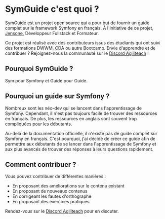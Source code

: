 # SymGuide c'est quoi ?

SymGuide est un projet open source qui a pour but de fournir un guide complet sur le framework Symfony en français. À l'initiative de ce projet, [Jensone](https://jensone.com), Développeur Fullstack et Formateur.

Ce projet est réalisé avec des contributeurs issus des étudiants qui ont suivi des formations DWWM, CDA ou autre Bootcamp. Envie d'apprendre et de contribuer ? Rejoignez-nous la communauté sur le [Discord Agiliteach](https://discord.gg/J9Kx3s4rC8) !

## Pourquoi SymGuide ?

Sym pour Symfony et Guide pour Guide.

## Pourquoi un guide sur Symfony ?

Nombreux sont les néo-dev qui se lancent dans l'apprentissage de Symfony. Cependant, il n'est pas toujours facile de trouver des ressources en français. De plus, les ressources en anglais sont souvent trop compliquées pour les débutants.

Au-delà de la documentation officielle, il n'existe pas de guide complet sur Symfony en français. C'est pourquoi, j'ai décidé de créer ce guide afin de permettre aux débutants de se lancer dans l'apprentissage de Symfony et aux plus avancés de trouver des réponses à leurs questions rapidement.

## Comment contribuer ?

Vous pouvez contribuer de différentes manières :

- En proposant des améliorations sur le contenu existant
- En proposant de nouveaux contenus
- En corrigeant les fautes d'orthographe
- En proposant des exercices pratiques

Rendez-vous sur le [Discord Agiliteach](https://discord.gg/J9Kx3s4rC8) pour en discuter.